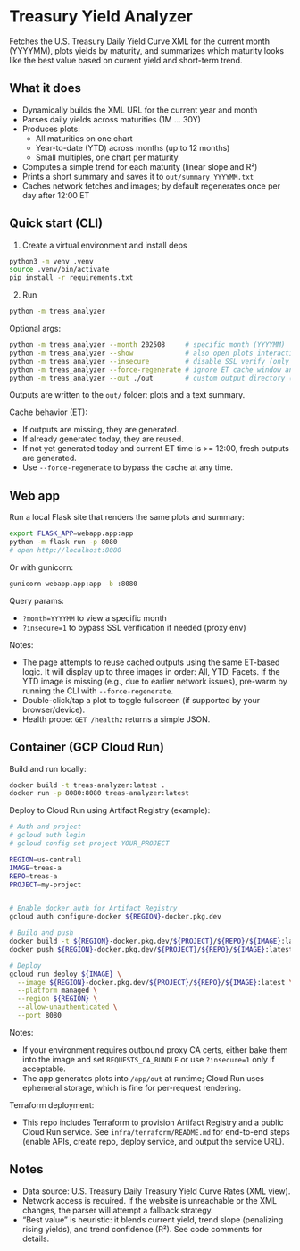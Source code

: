 # Treasury Yield Analyzer

Fetches the U.S. Treasury Daily Yield Curve XML for the current month (YYYYMM), plots yields by maturity, and summarizes which maturity looks like the best value based on current yield and short-term trend.

## What it does
- Dynamically builds the XML URL for the current year and month
- Parses daily yields across maturities (1M … 30Y)
- Produces plots:
  - All maturities on one chart
  - Year-to-date (YTD) across months (up to 12 months)
  - Small multiples, one chart per maturity
- Computes a simple trend for each maturity (linear slope and R²)
- Prints a short summary and saves it to `out/summary_YYYYMM.txt`
 - Caches network fetches and images; by default regenerates once per day after 12:00 ET

## Quick start (CLI)

1) Create a virtual environment and install deps

```bash
python3 -m venv .venv
source .venv/bin/activate
pip install -r requirements.txt
```

2) Run

```bash
python -m treas_analyzer
```

Optional args:

```bash
python -m treas_analyzer --month 202508     # specific month (YYYYMM)
python -m treas_analyzer --show             # also open plots interactively
python -m treas_analyzer --insecure         # disable SSL verify (only if behind proxy)
python -m treas_analyzer --force-regenerate # ignore ET cache window and rebuild now
python -m treas_analyzer --out ./out        # custom output directory (defaults to ./out)
```

Outputs are written to the `out/` folder: plots and a text summary.

Cache behavior (ET):
- If outputs are missing, they are generated.
- If already generated today, they are reused.
- If not yet generated today and current ET time is >= 12:00, fresh outputs are generated.
- Use `--force-regenerate` to bypass the cache at any time.

## Web app

Run a local Flask site that renders the same plots and summary:

```bash
export FLASK_APP=webapp.app:app
python -m flask run -p 8080
# open http://localhost:8080
```

Or with gunicorn:

```bash
gunicorn webapp.app:app -b :8080
```

Query params:
- `?month=YYYYMM` to view a specific month
- `?insecure=1` to bypass SSL verification if needed (proxy env)

Notes:
- The page attempts to reuse cached outputs using the same ET-based logic. It will display up to three images in order: All, YTD, Facets. If the YTD image is missing (e.g., due to earlier network issues), pre-warm by running the CLI with `--force-regenerate`.
- Double-click/tap a plot to toggle fullscreen (if supported by your browser/device).
- Health probe: `GET /healthz` returns a simple JSON.

## Container (GCP Cloud Run)

Build and run locally:

```bash
docker build -t treas-analyzer:latest .
docker run -p 8080:8080 treas-analyzer:latest
```

Deploy to Cloud Run using Artifact Registry (example):

```bash
# Auth and project
# gcloud auth login
# gcloud config set project YOUR_PROJECT

REGION=us-central1
IMAGE=treas-a
REPO=treas-a
PROJECT=my-project


# Enable docker auth for Artifact Registry
gcloud auth configure-docker ${REGION}-docker.pkg.dev

# Build and push
docker build -t ${REGION}-docker.pkg.dev/${PROJECT}/${REPO}/${IMAGE}:latest .
docker push ${REGION}-docker.pkg.dev/${PROJECT}/${REPO}/${IMAGE}:latest

# Deploy
gcloud run deploy ${IMAGE} \
  --image ${REGION}-docker.pkg.dev/${PROJECT}/${REPO}/${IMAGE}:latest \
  --platform managed \
  --region ${REGION} \
  --allow-unauthenticated \
  --port 8080
```

Notes:
- If your environment requires outbound proxy CA certs, either bake them into the image and set `REQUESTS_CA_BUNDLE` or use `?insecure=1` only if acceptable.
- The app generates plots into `/app/out` at runtime; Cloud Run uses ephemeral storage, which is fine for per-request rendering.

Terraform deployment:
- This repo includes Terraform to provision Artifact Registry and a public Cloud Run service. See `infra/terraform/README.md` for end-to-end steps (enable APIs, create repo, deploy service, and output the service URL).

## Notes
- Data source: U.S. Treasury Daily Treasury Yield Curve Rates (XML view).
- Network access is required. If the website is unreachable or the XML changes, the parser will attempt a fallback strategy.
- “Best value” is heuristic: it blends current yield, trend slope (penalizing rising yields), and trend confidence (R²). See code comments for details.

